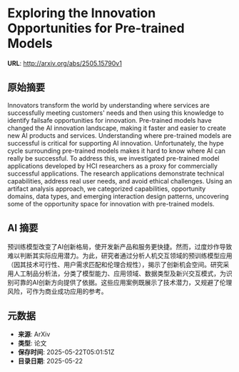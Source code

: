 # Exploring the Innovation Opportunities for Pre-trained Models

**URL**: http://arxiv.org/abs/2505.15790v1

## 原始摘要

Innovators transform the world by understanding where services are
successfully meeting customers' needs and then using this knowledge to identify
failsafe opportunities for innovation. Pre-trained models have changed the AI
innovation landscape, making it faster and easier to create new AI products and
services. Understanding where pre-trained models are successful is critical for
supporting AI innovation. Unfortunately, the hype cycle surrounding pre-trained
models makes it hard to know where AI can really be successful. To address
this, we investigated pre-trained model applications developed by HCI
researchers as a proxy for commercially successful applications. The research
applications demonstrate technical capabilities, address real user needs, and
avoid ethical challenges. Using an artifact analysis approach, we categorized
capabilities, opportunity domains, data types, and emerging interaction design
patterns, uncovering some of the opportunity space for innovation with
pre-trained models.


## AI 摘要

预训练模型改变了AI创新格局，使开发新产品和服务更快捷。然而，过度炒作导致难以判断其实际应用潜力。为此，研究者通过分析人机交互领域的预训练模型应用（因其技术可行性、用户需求匹配和伦理合规性），揭示了创新机会空间。研究采用人工制品分析法，分类了模型能力、应用领域、数据类型及新兴交互模式，为识别可靠的AI创新方向提供了依据。这些应用案例既展示了技术潜力，又规避了伦理风险，可作为商业成功应用的参考。

## 元数据

- **来源**: ArXiv
- **类型**: 论文
- **保存时间**: 2025-05-22T05:01:51Z
- **目录日期**: 2025-05-22
